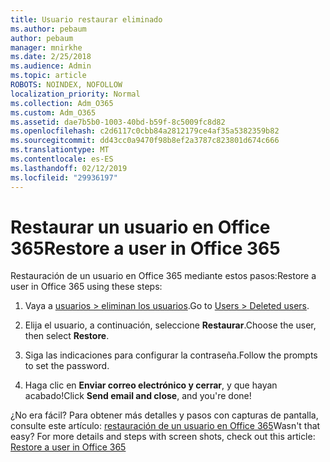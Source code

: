 ```yaml
---
title: Usuario restaurar eliminado
ms.author: pebaum
author: pebaum
manager: mnirkhe
ms.date: 2/25/2018
ms.audience: Admin
ms.topic: article
ROBOTS: NOINDEX, NOFOLLOW
localization_priority: Normal
ms.collection: Adm_O365
ms.custom: Adm_O365
ms.assetid: dae7b5b0-1003-40bd-b59f-8c5009fc8d82
ms.openlocfilehash: c2d6117c0cbb84a2812179ce4af35a5382359b82
ms.sourcegitcommit: dd43cc0a9470f98b8ef2a3787c823801d674c666
ms.translationtype: MT
ms.contentlocale: es-ES
ms.lasthandoff: 02/12/2019
ms.locfileid: "29936197"
---
```

# <a name="restore-a-user-in-office-365"></a><span data-ttu-id="ef648-102">Restaurar un usuario en Office 365</span><span class="sxs-lookup"><span data-stu-id="ef648-102">Restore a user in Office 365</span></span>

<span data-ttu-id="ef648-103">Restauración de un usuario en Office 365 mediante estos pasos:</span><span class="sxs-lookup"><span data-stu-id="ef648-103">Restore a user in Office 365 using these steps:</span></span>
  
1. <span data-ttu-id="ef648-104">Vaya a [usuarios \> eliminan los usuarios](https://admin.microsoft.com/adminportal/home#/deletedusers).</span><span class="sxs-lookup"><span data-stu-id="ef648-104">Go to [Users \> Deleted users](https://admin.microsoft.com/adminportal/home#/deletedusers).</span></span>
    
2. <span data-ttu-id="ef648-105">Elija el usuario, a continuación, seleccione **Restaurar**.</span><span class="sxs-lookup"><span data-stu-id="ef648-105">Choose the user, then select **Restore**.</span></span>
    
3. <span data-ttu-id="ef648-106">Siga las indicaciones para configurar la contraseña.</span><span class="sxs-lookup"><span data-stu-id="ef648-106">Follow the prompts to set the password.</span></span>
    
4. <span data-ttu-id="ef648-107">Haga clic en **Enviar correo electrónico y cerrar**, y que hayan acabado!</span><span class="sxs-lookup"><span data-stu-id="ef648-107">Click **Send email and close**, and you're done!</span></span>
    
<span data-ttu-id="ef648-p101">¿No era fácil? Para obtener más detalles y pasos con capturas de pantalla, consulte este artículo: [restauración de un usuario en Office 365](https://support.office.com/article/Restore-a-user-in-Office-365-2c261e42-5dd1-48b0-845f-2a016d29cfc1.aspx)</span><span class="sxs-lookup"><span data-stu-id="ef648-p101">Wasn't that easy? For more details and steps with screen shots, check out this article: [Restore a user in Office 365](https://support.office.com/article/Restore-a-user-in-Office-365-2c261e42-5dd1-48b0-845f-2a016d29cfc1.aspx)</span></span>
  


